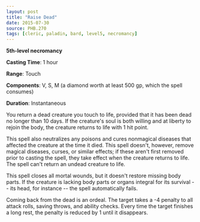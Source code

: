 ```yaml
---
layout: post
title: "Raise Dead"
date: 2015-07-30
source: PHB.270
tags: [cleric, paladin, bard, level5, necromancy]
---
```


**5th-level necromancy**

**Casting Time**: 1 hour

**Range**: Touch

**Components**: V, S, M (a diamond worth at least 500 gp, which the spell consumes)

**Duration**: Instantaneous

You return a dead creature you touch to life, provided that it has been dead no longer than 10 days. If the creature's soul is both willing and at liberty to rejoin the body, the creature returns to life with 1 hit point.

This spell also neutralizes any poisons and cures nonmagical diseases that affected the creature at the time it died. This spell doesn't, however, remove magical diseases, curses, or similar effects; if these aren't first removed prior to casting the spell, they take effect when the creature returns to life. The spell can't return an undead creature to life.

This spell closes all mortal wounds, but it doesn't restore missing body parts. If the creature is lacking body parts or organs integral for its survival -- its head, for instance -- the spell automatically fails.

Coming back from the dead is an ordeal. The target takes a -4 penalty to all attack rolls, saving throws, and ability checks. Every time the target finishes a long rest, the penalty is reduced by 1 until it disappears.
